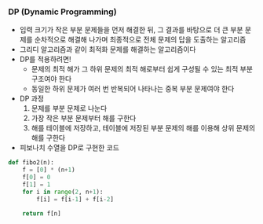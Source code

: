 ### DP (Dynamic Programming)

- 입력 크기가 작은 부분 문제들을 먼저 해결한 뒤, 그 결과를 바탕으로 더 큰 부분 문제를 순차적으로 해결해 나가며 최종적으로 전체 문제의 답을 도출하는 알고리즘
- 그리디 알고리즘과 같이 최적화 문제를 해결하는 알고리즘이다
- DP를 적용하려면!
    - 문제의 최적 해가 그 하위 문제의 최적 해로부터 쉽게 구성될 수 있는 최적 부분구조여야 한다
    - 동일한 하위 문제가 여러 번 반복되어 나타나는 중복 부분 문제여야 한다
- DP 과정
    1. 문제를 부분 문제로 나눈다
    2. 가장 작은 부분 문제부터 해를 구한다
    3. 해를 테이블에 저장하고, 테이블에 저장된 부분 문제의 해를 이용해 상위 문제의 해를 구한다
- 피보나치 수열을 DP로 구현한 코드

```python
def fibo2(n):
	f = [0] * (n+1)
	f[0] = 0
	f[1] = 1
	for i in range(2, n+1):
		f[i] = f[i-1] + f[i-2]
	
	return f[n]
```